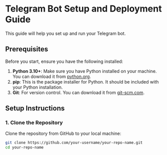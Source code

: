 # Telegram Bot Setup and Deployment Guide

This guide will help you set up and run your Telegram bot.

## Prerequisites

Before you start, ensure you have the following installed:

1. **Python 3.10+**: Make sure you have Python installed on your machine. You can download it from [python.org](https://www.python.org/).
2. **pip**: This is the package installer for Python. It should be included with your Python installation.
3. **Git**: For version control. You can download it from [git-scm.com](https://git-scm.com/).

## Setup Instructions

### 1. Clone the Repository

Clone the repository from GitHub to your local machine:

```bash
git clone https://github.com/your-username/your-repo-name.git
cd your-repo-name
